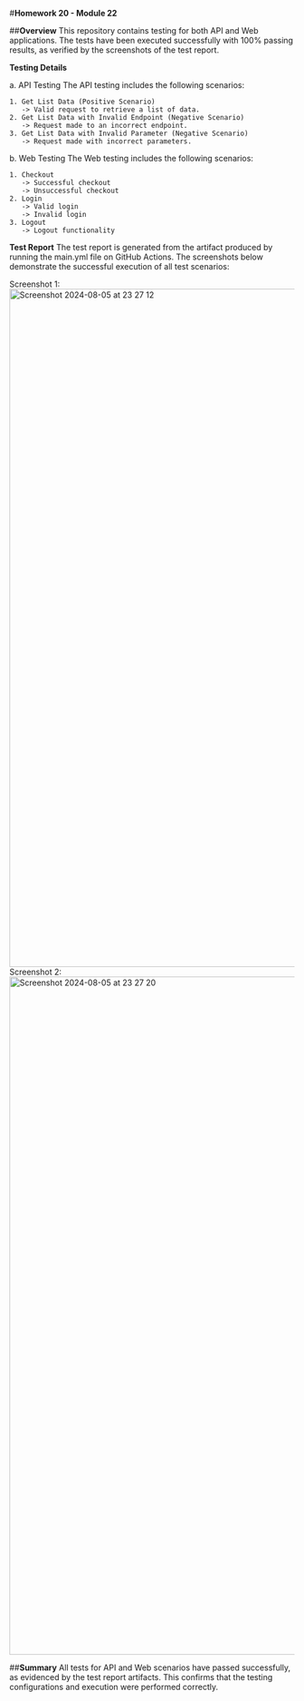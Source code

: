 #**Homework 20 - Module 22**

##**Overview**
This repository contains testing for both API and Web applications. The tests have been executed successfully with 100% passing results, as verified by the screenshots of the test report.

**Testing Details**

a. API Testing
    The API testing includes the following scenarios:
    
    1. Get List Data (Positive Scenario)
       -> Valid request to retrieve a list of data.
    2. Get List Data with Invalid Endpoint (Negative Scenario)
       -> Request made to an incorrect endpoint.
    3. Get List Data with Invalid Parameter (Negative Scenario)
       -> Request made with incorrect parameters.
   
b. Web Testing
    The Web testing includes the following scenarios:

    1. Checkout
       -> Successful checkout
       -> Unsuccessful checkout
    2. Login
       -> Valid login
       -> Invalid login
    3. Logout
       -> Logout functionality
   
**Test Report**
The test report is generated from the artifact produced by running the main.yml file on GitHub Actions. The screenshots below demonstrate the successful execution of all test scenarios:

Screenshot 1: 
<img width="1196" alt="Screenshot 2024-08-05 at 23 27 12" src="https://github.com/user-attachments/assets/298365ea-9f29-4fdc-9971-fb634a220e62">
Screenshot 2: 
<img width="1196" alt="Screenshot 2024-08-05 at 23 27 20" src="https://github.com/user-attachments/assets/8b1787cb-b865-4a43-a40d-1021445cea48">

##**Summary**
All tests for API and Web scenarios have passed successfully, as evidenced by the test report artifacts. This confirms that the testing configurations and execution were performed correctly.
